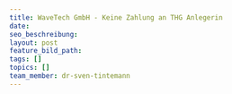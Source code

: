 ```yaml
---
title: WaveTech GmbH - Keine Zahlung an THG Anlegerin
date:
seo_beschreibung:
layout: post
feature_bild_path:
tags: []
topics: []
team_member: dr-sven-tintemann
---
```

